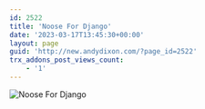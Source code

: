 ```yaml
---
id: 2522
title: 'Noose For Django'
date: '2023-03-17T13:45:30+00:00'
layout: page
guid: 'http://new.andydixon.com/?page_id=2522'
trx_addons_post_views_count:
    - '1'
---
```


![Noose For Django](https://i0.wp.com/assets.g8x2.ldn.idrivee2-23.com/posters/Noose%20For%20Django%2001.jpg?w=1200&ssl=1 "Noose For Django")